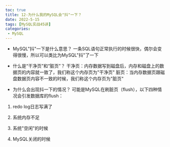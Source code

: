 ```yaml
---
toc: true
title: 12-为什么我的MySQL会"抖"一下？
date: 2022-5-15
tags: [MySQL实战45讲]
categories:
 - MySQL
---
```


- MySQL"抖"一下是什么意思？
一条SQL语句正常执行的时候很快，偶尔会变得很慢，所以可以类比为MySQL"抖"了一下

- 什么是“干净页”和“脏页”？
干净页：内存数据写到磁盘后，内存和磁盘上的数据页的内容就一致了，我们称这个内存页为"干净页"
脏页：当内存数据页跟磁盘数据页内容不一致的时候，我们称这个内存页为"脏页"

- 为什么会出现抖一下的情况？
可能是MySQL在刷脏页（flush），以下四种情况会引发数据库的flush：

1. redo log日志写满了

2. 系统内存不足

3. 系统"空闲"的时候

4. MySQL关闭的时候
